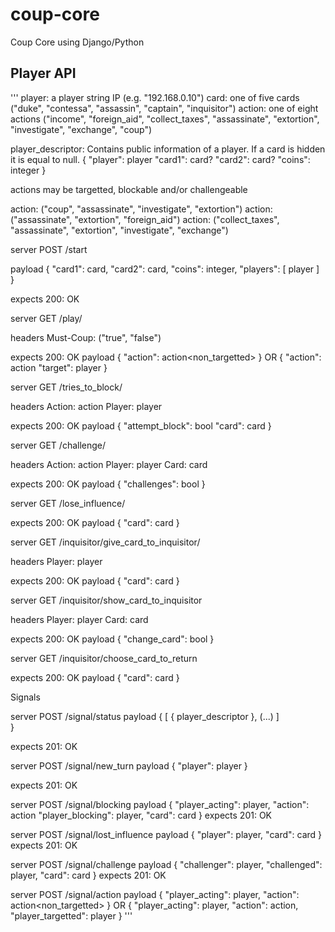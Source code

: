 # coup-core
Coup Core using Django/Python

## Player API
'''
player: a player string IP (e.g. "192.168.0.10")
card: one of five cards ("duke", "contessa", "assassin", "captain", "inquisitor")
action: one of eight actions ("income", "foreign_aid", "collect_taxes", "assassinate", "extortion", "investigate", "exchange", "coup")

player_descriptor: 
Contains public information of a player. 
If a card is hidden it is equal to null.
{
	"player": player
	"card1": card?
	"card2": card?
	"coins": integer
}

actions may be targetted, blockable and/or challengeable

action<targetted>: ("coup", "assassinate", "investigate", "extortion")
action<blockable>: ("assassinate", "extortion", "foreign_aid")
action<challengeable>: ("collect_taxes", "assassinate", "extortion", "investigate", "exchange")

server POST /start

payload
{ 
	"card1": card, 
	"card2": card, 
	"coins": integer,
	"players": [ 
		player
	] 
}

expects 200: OK

server GET /play/

headers
Must-Coup: ("true", "false")

expects 200: OK
payload
{
	"action": action<non_targetted>
}
OR
{
	"action": action<targetted>
	"target": player
}

server GET /tries_to_block/

headers
Action: action<blockable>
Player: player

expects 200: OK
payload
{
	"attempt_block": bool
	"card": card
}

server GET /challenge/

headers
Action: action<challengeable>
Player: player
Card: card

expects 200: OK
payload
{
	"challenges": bool
}

server GET /lose_influence/

expects 200: OK
payload
{ 
"card": card
}


server GET /inquisitor/give_card_to_inquisitor/

headers
Player: player

expects 200: OK
payload
{ 
"card": card
}

server GET /inquisitor/show_card_to_inquisitor

headers
Player: player
Card: card

expects 200: OK
payload
{
	"change_card": bool
}

server GET /inquisitor/choose_card_to_return

expects 200: OK
payload
{ 
"card": card
}

Signals

server POST /signal/status
payload
{
[
	{ player_descriptor }, (...)
]	
}

expects 201: OK



server POST /signal/new_turn
payload
{
"player": player
}

expects 201: OK

server POST /signal/blocking
payload
{
	"player_acting": player,
	"action": action<blockable>
	"player_blocking": player,
	"card": card
}
expects 201: OK

server POST /signal/lost_influence
payload
{
	"player": player,
	"card": card
}
expects 201: OK


server POST /signal/challenge
payload
{
	"challenger": player,
	"challenged": player,
	"card": card
}
expects 201: OK

server POST /signal/action
payload
{
	"player_acting": player,
	"action": action<non_targetted>
}
OR
{
	"player_acting": player,
	"action": action<targetted>,
	"player_targetted": player
}
''' 


